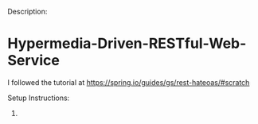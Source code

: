 Description:

# Hypermedia-Driven-RESTful-Web-Service
I followed the tutorial at https://spring.io/guides/gs/rest-hateoas/#scratch



Setup Instructions:

1. 